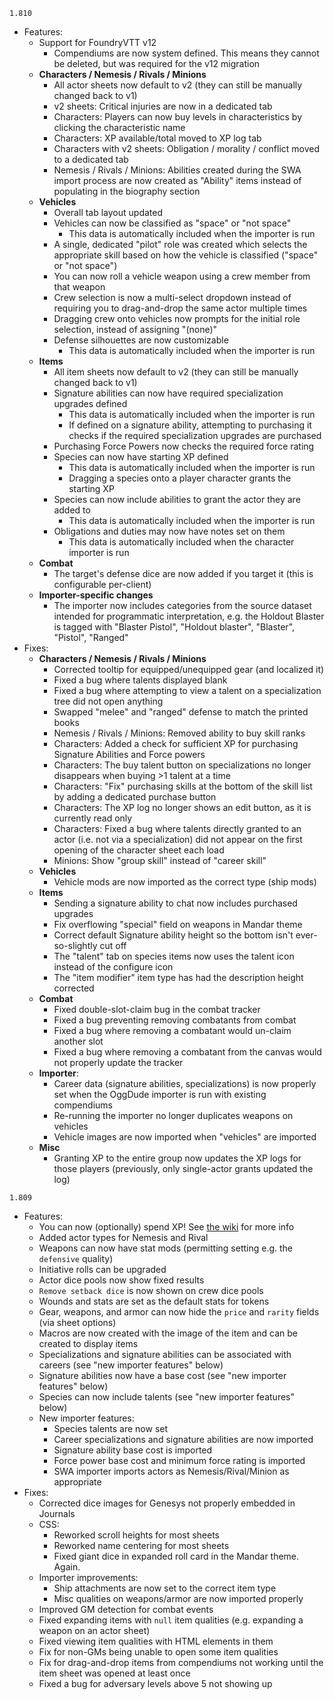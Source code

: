 `1.810`
* Features:
  * Support for FoundryVTT v12
    * Compendiums are now system defined. This means they cannot be deleted, but was required for the v12 migration
  * **Characters / Nemesis / Rivals / Minions**
    * All actor sheets now default to v2 (they can still be manually changed back to v1)
    * v2 sheets: Critical injuries are now in a dedicated tab
    * Characters: Players can now buy levels in characteristics by clicking the characteristic name
    * Characters: XP available/total moved to XP log tab
    * Characters with v2 sheets: Obligation / morality / conflict moved to a dedicated tab
    * Nemesis / Rivals / Minions: Abilities created during the SWA import process are now created as "Ability" items instead of populating in the biography section
  * **Vehicles**
    * Overall tab layout updated
    * Vehicles can now be classified as "space" or "not space"
      * This data is automatically included when the importer is run
    * A single, dedicated "pilot" role was created which selects the appropriate skill based on how the vehicle is classified ("space" or "not space")
    * You can now roll a vehicle weapon using a crew member from that weapon
    * Crew selection is now a multi-select dropdown instead of requiring you to drag-and-drop the same actor multiple times
    * Dragging crew onto vehicles now prompts for the initial role selection, instead of assigning "(none)"
    * Defense silhouettes are now customizable
      * This data is automatically included when the importer is run
  * **Items**
    * All item sheets now default to v2 (they can still be manually changed back to v1)
    * Signature abilities can now have required specialization upgrades defined
      * This data is automatically included when the importer is run
      * If defined on a signature ability, attempting to purchasing it checks if the required specialization upgrades are purchased
    * Purchasing Force Powers now checks the required force rating
    * Species can now have starting XP defined
      * This data is automatically included when the importer is run
      * Dragging a species onto a player character grants the starting XP
    * Species can now include abilities to grant the actor they are added to
      * This data is automatically included when the importer is run
    * Obligations and duties may now have notes set on them
      * This data is automatically included when the character importer is run
  * **Combat**
    * The target's defense dice are now added if you target it (this is configurable per-client)
  * **Importer-specific changes**
    * The importer now includes categories from the source dataset intended for programmatic interpretation, e.g. the Holdout Blaster is tagged with "Blaster Pistol", "Holdout blaster", "Blaster", "Pistol", "Ranged"
* Fixes:
  * **Characters / Nemesis / Rivals / Minions**
    * Corrected tooltip for equipped/unequipped gear (and localized it)
    * Fixed a bug where talents displayed blank
    * Fixed a bug where attempting to view a talent on a specialization tree did not open anything
    * Swapped "melee" and "ranged" defense to match the printed books
    * Nemesis / Rivals / Minions: Removed ability to buy skill ranks
    * Characters: Added a check for sufficient XP for purchasing Signature Abilities and Force powers
    * Characters: The buy talent button on specializations no longer disappears when buying >1 talent at a time
    * Characters: "Fix" purchasing skills at the bottom of the skill list by adding a dedicated purchase button
    * Characters: The XP log no longer shows an edit button, as it is currently read only
    * Characters: Fixed a bug where talents directly granted to an actor (i.e. not via a specialization) did not appear on the first opening of the character sheet each load
    * Minions: Show "group skill" instead of "career skill"
  * **Vehicles**
    * Vehicle mods are now imported as the correct type (ship mods)
  * **Items**
    * Sending a signature ability to chat now includes purchased upgrades
    * Fix overflowing "special" field on weapons in Mandar theme
    * Correct default Signature ability height so the bottom isn't ever-so-slightly cut off
    * The "talent" tab on species items now uses the talent icon instead of the configure icon
    * The "item modifier" item type has had the description height corrected
  * **Combat**
    * Fixed double-slot-claim bug in the combat tracker
    * Fixed a bug preventing removing combatants from combat
    * Fixed a bug  where removing a combatant would un-claim another slot 
    * Fixed a bug where removing a combatant from the canvas would not properly update the tracker
  * **Importer**:
    * Career data (signature abilities, specializations) is now properly set when the OggDude importer is run with existing compendiums
    * Re-running the importer no longer duplicates weapons on vehicles
    * Vehicle images are now imported when "vehicles" are imported
  * **Misc**
    * Granting XP to the entire group now updates the XP logs for those players (previously, only single-actor grants updated the log)

`1.809`
* Features: 
  * You can now (optionally) spend XP! See [the wiki](https://github.com/StarWarsFoundryVTT/StarWarsFFG/wiki/new%E2%80%90features%E2%80%90v1.809#xp-spending) for more info
  * Added actor types for Nemesis and Rival
  * Weapons can now have stat mods (permitting setting e.g. the `defensive` quality)
  * Initiative rolls can be upgraded
  * Actor dice pools now show fixed results
  * `Remove setback dice` is now shown on crew dice pools
  * Wounds and stats are set as the default stats for tokens
  * Gear, weapons, and armor can now hide the `price` and `rarity` fields (via sheet options)
  * Macros are now created with the image of the item and can be created to display items
  * Specializations and signature abilities can be associated with careers (see "new importer features" below)
  * Signature abilities now have a base cost (see "new importer features" below)
  * Species can now include talents (see "new importer features" below)
  * New importer features:
    * Species talents are now set
    * Career specializations and signature abilities are now imported
    * Signature ability base cost is imported
    * Force power base cost and minimum force rating is imported
    * SWA importer imports actors as Nemesis/Rival/Minion as appropriate
* Fixes:
  * Corrected dice images for Genesys not properly embedded in Journals
  * CSS:
    * Reworked scroll heights for most sheets
    * Reworked name centering for most sheets
    * Fixed giant dice in expanded roll card in the Mandar theme. Again.
  * Importer improvements:
    * Ship attachments are now set to the correct item type
    * Misc qualities on weapons/armor are now imported properly
  * Improved GM detection for combat events
  * Fixed expanding items with `null` item qualities (e.g. expanding a weapon on an actor sheet)
  * Fixed viewing item qualities with HTML elements in them
  * Fix for non-GMs being unable to open some item qualities
  * Fix for drag-and-drop items from compendiums not working until the item sheet was opened at least once
  * Fixed a bug for adversary levels above 5 not showing up
